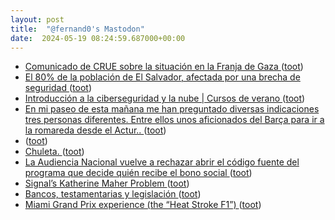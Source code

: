 ```yaml
---
layout: post
title:  "@fernand0's Mastodon"
date:  2024-05-19 08:24:59.687000+00:00
---
```

*  [Comunicado de CRUE sobre la situación en la Franja de Gaza ](https://www.unizar.es/actualidad/vernoticia_ng.php?id=8292) ([toot](https://mastodon.social/@fernand0/112466794884983482))
*  [El 80% de la población de El Salvador, afectada por una brecha de seguridad ](https://www.escudodigital.com/ciberseguridad/80-poblacion-salvador-afectada-brecha-seguridad_58938_102.htm) ([toot](https://mastodon.social/@fernand0/112466564086372631))
*  [Introducción a la ciberseguridad y la nube \| Cursos de verano ](https://cursosextraordinarios.unizar.es/curso/2024/introduccion-la-ciberseguridad-y-la-nub) ([toot](https://mastodon.social/@fernand0/112465103988095210))
*  [En mi paseo de esta mañana me han preguntado diversas indicaciones tres personas diferentes. Entre ellos unos aficionados del Barça para ir a la romareda desde el Actur.. ](https://mastodon.social/@fernand0/112463562804829598) ([toot](https://mastodon.social/@fernand0/112463562804829598))
*  [ ](https://mastodon.social/users/fernand0/statuses/112463550865103890/activity) ([toot](https://mastodon.social/users/fernand0/statuses/112463550865103890/activity))
*  [Chuleta. ](https://avecesunafoto.wordpress.com/2024/05/18/chuleta) ([toot](https://mastodon.social/@fernand0/112463299012652718))
*  [La Audiencia Nacional vuelve a rechazar abrir el código fuente del programa que decide quién recibe el bono social ](https://civio.es/novedades/2024/05/08/la-audiencia-nacional-vuelve-a-rechazar-abrir-el-codigo-fuente-que-decide-quien-recibe-el-bono-social) ([toot](https://mastodon.social/@fernand0/112463232976101594))
*  [Signal’s Katherine Maher Problem ](https://www.city-journal.org/article/signals-katherine-maher-proble) ([toot](https://mastodon.social/@fernand0/112462947741149427))
*  [Bancos, testamentarias y legislación ](https://changlonet.com/blog/bancos-testamentarias-y-legislacin) ([toot](https://mastodon.social/@fernand0/112462760943225321))
*  [Miami Grand Prix experience (the “Heat Stroke F1”) ](https://philip.greenspun.com/blog/2024/05/07/miami-grand-prix-experience-the-heat-stroke-f1) ([toot](https://mastodon.social/@fernand0/112462536530030150))
